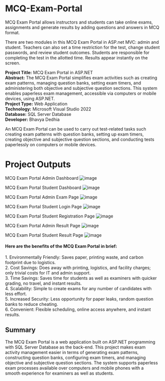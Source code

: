 # MCQ-Exam-Portal
MCQ Exam Portal allows instructors and students can take online exams, assignments and generate results by adding questions and answers in MCQ format.

There are two modules in this MCQ Exam Portal in ASP.net MVC: admin and student.  Teachers can also set a time restriction for the test, change student passwords, and review student outcomes.  Students are responsible for completing the test in the allotted time.  Results appear instantly on the screen.

**Project Title:** MCQ Exam Portal in ASP.NET<br>
**Abstract:** The MCQ Exam Portal simplifies exam activities such as creating exam patterns, managing question banks, setting exam timers, and administering both objective and subjective question sections. This system enables paperless exam management, accessible via computers or mobile devices, using ASP.NET.<br>
**Project Type:** Web Application<br>
**Technology:** Microsoft Visual Studio 2022<br>
**Database:** SQL Server Database<br>
**Developer:** Bhavya Dedhia<br>

An MCQ Exam Portal can be used to carry out test-related tasks such creating exam patterns with question banks, setting up exam timers, creating objective and subjective question sections, and conducting tests paperlessly on computers or mobile devices.

<h1>Project Outputs</h1>

MCQ Exam Portal Admin Dashboard
![image](https://github.com/user-attachments/assets/a74fd88a-2ae0-47ed-8014-4452742bfeb0)

MCQ Exam Portal Student Dashboard
![image](https://github.com/user-attachments/assets/7fd3ba32-4a38-49e9-a01a-fde4a69164be)

MCQ Exam Portal Admin Exam Page
![image](https://github.com/user-attachments/assets/f6669e8c-d4ab-4fa5-960f-bf744a2ae5b6)

MCQ Exam Portal Student Login Page
![image](https://github.com/user-attachments/assets/124f4efa-f20f-460f-9763-469e8c5c8b62)

MCQ Exam Portal Student Registration Page
![image](https://github.com/user-attachments/assets/c392b360-726e-4dd1-90d3-d6803d012f89)

MCQ Exam Portal Admin Result Page
![image](https://github.com/user-attachments/assets/0e4d1478-2275-4783-ac6e-efc3708e036b)

MCQ Exam Portal Student Result Page
![image](https://github.com/user-attachments/assets/d1dc5c6e-6781-49f4-bf70-b11bf1c7e082)
<br>

<h4>Here are the benefits of the MCQ Exam Portal in brief:</h4>
1. Environmentally Friendly: Saves paper, printing waste, and carbon footprint due to logistics.<br>
2. Cost Savings: Does away with printing, logistics, and facility charges; only trivial costs for IT and admin support.<br>
3. Time Savings: Saves time for students as well as examiners with quicker grading, no travel, and instant results.<br>
4. Scalability: Simple to create exams for any number of candidates with less effort.<br>
5. Increased Security: Less opportunity for paper leaks, random question banks to reduce cheating.<br>
6. Convenient: Flexible scheduling, online access anywhere, and instant results.<br>


<h2>Summary</h2>
The MCQ Exam Portal is a web application built on ASP.NET programming with SQL Server Database as the back-end. This project makes exam activity management easier in terms of generating exam patterns, constructing question banks, configuring exam timers, and managing objective and subjective question sections. The system supports paperless exam processes available over computers and mobile phones with a smooth experience for examiners as well as students.
